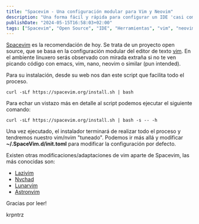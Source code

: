 ```yaml
---
title: "Spacevim - Una configuración modular para Vim y Neovim"
description: "Una forma fácil y rápida para configurar un IDE 'casi completo' para amantes de Vim y Neovim"
publishDate: "2024-05-15T16:58:03+02:00"
tags: ["Spacevim", "Open Source", "IDE", "Herramientas", "vim", "neovim"]
---
```


[Spacevim](https://spacevim.org/) es la recomendación de hoy. Se trata de un proyecto open source, que se basa en la configuración modular del editor de texto [vim](https://www.vim.org/). En el ambiente linuxero serás observado con mirada extraña si no te ven picando código con emacs, vim, nano, neovim o similar (pun intended).

Para su instalación, desde su web nos dan este script que facilita todo el proceso.

```
curl -sLf https://spacevim.org/install.sh | bash
```

Para echar un vistazo más en detalle al script podemos ejecutar el siguiente comando:

```
curl -sLf https://spacevim.org/install.sh | bash -s -- -h
```

Una vez ejecutado, el instalador terminará de realizar todo el proceso y tendremos nuestro vim/nvim "tuneado".
Podemos ir más allá y modificar **~/.SpaceVim.d/init.toml** para modificar la configuración por defecto.

Existen otras modificaciones/adaptaciones de vim aparte de Spacevim, las más conocidas son:

- [Lazivim](http://www.lazyvim.org/)
- [Nvchad](http://nvchad.com/)
- [Lunarvim](https://www.lunarvim.org/es/)
- [Astronvim](https://astronvim.com/)

Gracias por leer!

krpntrz
